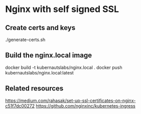 # Nginx with self signed SSL

## Create certs and keys
./generate-certs.sh
## Build the nginx.local image
docker build -t kubernautslabs/nginx.local .
docker push kubernautslabs/nginx.local:latest

## Related resources
https://medium.com/rahasak/set-up-ssl-certificates-on-nginx-c51f7dc00272
https://github.com/nginxinc/kubernetes-ingress



